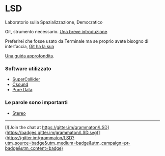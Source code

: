 # LSD

Laboratorio sulla Spazializzazione, Democratico

Git, strumento necessario. [Una breve introduzione](https://try.github.io/levels/1/challenges/1).

Preferirei che fosse usato da Terminale ma se proprio avete bisogno di interfaccia, [Git ha la sua](https://desktop.github.com)

[Una guida approfondita](https://git-scm.com/book/en/v2).

### Software utilizzato

 - [SuperCollider](http://supercollider.github.io/download)
 - [Csound](http://csound.github.io/download.html)
 - [Pure Data](http://puredata.info/downloads/pure-data)

### Le parole sono importanti

 - [Stereo](https://en.wikipedia.org/wiki/Stereophonic_sound)
 
----

[![Join the chat at https://gitter.im/grammaton/LSD](https://badges.gitter.im/grammaton/LSD.svg)](https://gitter.im/grammaton/LSD?utm_source=badge&utm_medium=badge&utm_campaign=pr-badge&utm_content=badge)
